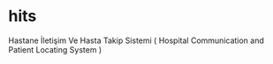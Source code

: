 # hits
Hastane İletişim Ve Hasta Takip Sistemi ( Hospital Communication and Patient Locating System )
